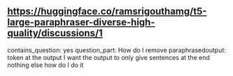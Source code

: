 ## https://huggingface.co/ramsrigouthamg/t5-large-paraphraser-diverse-high-quality/discussions/1

contains_question: yes
question_part: How do I remove paraphrasedoutput: token at the output
I want the output to only give sentences at the end nothing else how do I do it